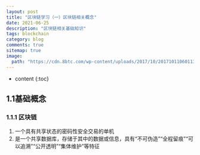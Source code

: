 ```yaml
---
layout: post
title: "区块链学习（一）区块链相关概念"
date: 2021-06-25
description: "区块链相关基础知识"
tags: blockchain
category: blog
comments: true
sitemap: true
image:
  path: "https://cdn.8btc.com/wp-content/uploads/2017/10/201710110601133046.jpeg"
---
```

* content
{:toc}

## 1.1基础概念

### 1.1.1 区块链

1. 一个具有共享状态的密码性安全交易的单机
2. 是一个共享数据库，存储于其中的数据或信息，具有“不可伪造”“全程留痕”“可以追溯”“公开透明”“集体维护”等特征